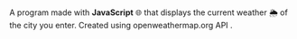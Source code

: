 A program made with <b>JavaScript</b> 🌐 that displays the current weather 🌦️ of the city you enter. Created using openweathermap.org API .
